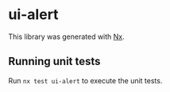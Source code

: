 # ui-alert

This library was generated with [Nx](https://nx.dev).

## Running unit tests

Run `nx test ui-alert` to execute the unit tests.
